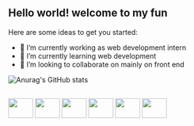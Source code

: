 <link rel="stylesheet" href="https://cdn.jsdelivr.net/gh/devicons/devicon@v2.15.1/devicon.min.css">


## Hello world! welcome to my fun


Here are some ideas to get you started:

- 🔭 I’m currently working as web development intern
- 🌱 I’m currently learning web development
- 👯 I’m looking to collaborate on mainly on front end

<!--
<div align="left">
  <a href="https://github.com/erikferreira0403">
  <img height="180em" src="https://github-readme-stats.vercel.app/api?username=erikferreira0403&show_icons=true&theme=dracula&include_all_commits=true&count_private=true"/>
  <img height="180em" src="https://github-readme-stats.vercel.app/api/top-langs/?username=erikferreira0403&layout=compact&langs_count=7&theme=dracula"/>
</div>
##
-->
![Anurag's GitHub stats](https://github-readme-stats.vercel.app/api?username=erikferreira0403&show_icons=true&theme=radical)

##
<img height="40" width="50" src="https://cdn.jsdelivr.net/gh/devicons/devicon/icons/javascript/javascript-original.svg" /> <td> 
<img height="40" width="50" src="https://cdn.jsdelivr.net/gh/devicons/devicon/icons/css3/css3-original.svg" /> 
<img height="40" width="50" src="https://cdn.jsdelivr.net/gh/devicons/devicon/icons/html5/html5-original.svg" /> 
<img height="40" width="50" src="https://cdn.jsdelivr.net/gh/devicons/devicon/icons/figma/figma-original.svg" /> 
<img height="40" width="50" src="https://cdn.jsdelivr.net/gh/devicons/devicon/icons/angularjs/angularjs-original.svg" />
<img height="40" width="50" src="https://cdn.jsdelivr.net/gh/devicons/devicon/icons/csharp/csharp-original.svg" />



